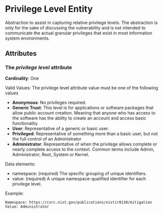 # Privilege Level Entity

Abstraction to assist in capturing relative privilege levels. The abstraction is only for the sake of discussing the vulnerability and is not intended to communicate the actual granular privileges that exist in most information system environments.

## Attributes

### The *privilege level* attribute

**Cardinality**: One

Valid Values:
The privilege level attribute value must be one of the following values

 - **Anonymous**:  No privileges required.
 - **Generic Trust**:  This level is for applications or software packages that allow public account creation. Meaning that anyone who has access to the software has the ability to create an account and access basic functionality.
 - **User**:  Representative of a generic or basic user.
 - **Privileged**:  Representative of something more than a basic user, but not the full control of an Administrator
 - **Administrator**:  Representative of when the privilege allows complete or nearly complete access to the context. Common terms include Admin, Administrator, Root, System or Kernel.
  
Data elements:
- namespace: (required) The specific grouping of unique identifiers. 
- value: (required) A unique namespace-qualified identifier for each privilege level.

Example:
```
Namespace: https://csrc.nist.gov/publications/nistir8138/mitigation 
Value: Administrator
```
